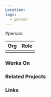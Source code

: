 ```yaml
---
Location: 
tags:
  - person
---
```

#person

| Org | Role |
| --- | ---- |
|     |      |

### Works On

### Related Projects

### Links
